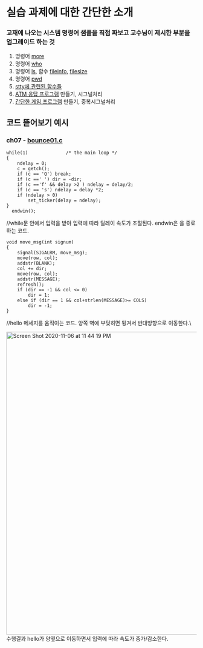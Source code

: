 # 실습 과제에 대한 간단한 소개
### 교재에 나오는 시스템 명령어 샘플을 직접 짜보고 교수님이 제시한 부분을 업그레이드 하는 것
1. 명령어 [more](https://github.com/kdh7575070/taeha-kang/tree/main/%EA%B5%90%EA%B3%BC%EB%AA%A9%ED%98%95/2%20%EC%8B%9C%EC%8A%A4%ED%85%9C%ED%94%84%EB%A1%9C%EA%B7%B8%EB%9E%98%EB%B0%8D%20%EC%8B%A4%EC%8A%B5/ch01/more02.c)
2. 명령어 [who](https://github.com/kdh7575070/taeha-kang/tree/main/%EA%B5%90%EA%B3%BC%EB%AA%A9%ED%98%95/2%20%EC%8B%9C%EC%8A%A4%ED%85%9C%ED%94%84%EB%A1%9C%EA%B7%B8%EB%9E%98%EB%B0%8D%20%EC%8B%A4%EC%8A%B5/ch02/who02.c)
3. 명령어 [ls](https://github.com/kdh7575070/taeha-kang/tree/main/%EA%B5%90%EA%B3%BC%EB%AA%A9%ED%98%95/2%20%EC%8B%9C%EC%8A%A4%ED%85%9C%ED%94%84%EB%A1%9C%EA%B7%B8%EB%9E%98%EB%B0%8D%20%EC%8B%A4%EC%8A%B5/ch03/ls2.c), 함수 [fileinfo](https://github.com/kdh7575070/taeha-kang/tree/main/%EA%B5%90%EA%B3%BC%EB%AA%A9%ED%98%95/2%20%EC%8B%9C%EC%8A%A4%ED%85%9C%ED%94%84%EB%A1%9C%EA%B7%B8%EB%9E%98%EB%B0%8D%20%EC%8B%A4%EC%8A%B5/ch03/fileinfo.c), [filesize](https://github.com/kdh7575070/taeha-kang/tree/main/%EA%B5%90%EA%B3%BC%EB%AA%A9%ED%98%95/2%20%EC%8B%9C%EC%8A%A4%ED%85%9C%ED%94%84%EB%A1%9C%EA%B7%B8%EB%9E%98%EB%B0%8D%20%EC%8B%A4%EC%8A%B5/ch03/filesize.c)
4. 명령어 [pwd](https://github.com/kdh7575070/taeha-kang/tree/main/%EA%B5%90%EA%B3%BC%EB%AA%A9%ED%98%95/2%20%EC%8B%9C%EC%8A%A4%ED%85%9C%ED%94%84%EB%A1%9C%EA%B7%B8%EB%9E%98%EB%B0%8D%20%EC%8B%A4%EC%8A%B5/ch04/spwd.c)
5. [stty에 관련된 함수들](https://github.com/kdh7575070/taeha-kang/tree/main/%EA%B5%90%EA%B3%BC%EB%AA%A9%ED%98%95/2%20%EC%8B%9C%EC%8A%A4%ED%85%9C%ED%94%84%EB%A1%9C%EA%B7%B8%EB%9E%98%EB%B0%8D%20%EC%8B%A4%EC%8A%B5/ch05)
6. [ATM 응답 프로그램](https://github.com/kdh7575070/taeha-kang/tree/main/%EA%B5%90%EA%B3%BC%EB%AA%A9%ED%98%95/2%20%EC%8B%9C%EC%8A%A4%ED%85%9C%ED%94%84%EB%A1%9C%EA%B7%B8%EB%9E%98%EB%B0%8D%20%EC%8B%A4%EC%8A%B5/ch06/play_again4.c) 만들기, 시그널처리
7. [간단한 게임 프로그램](https://github.com/kdh7575070/taeha-kang/tree/main/%EA%B5%90%EA%B3%BC%EB%AA%A9%ED%98%95/2%20%EC%8B%9C%EC%8A%A4%ED%85%9C%ED%94%84%EB%A1%9C%EA%B7%B8%EB%9E%98%EB%B0%8D%20%EC%8B%A4%EC%8A%B5/ch07/bounce_aio.c.c) 만들기, 중복시그널처리

## 코드 뜯어보기 예시
### ch07 - [bounce01.c](https://github.com/kdh7575070/taeha-kang/tree/main/%EA%B5%90%EA%B3%BC%EB%AA%A9%ED%98%95/2%20%EC%8B%9C%EC%8A%A4%ED%85%9C%ED%94%84%EB%A1%9C%EA%B7%B8%EB%9E%98%EB%B0%8D%20%EC%8B%A4%EC%8A%B5/ch07/bounce1d.c)
    while(1)			  /* the main loop */
    {
        ndelay = 0;
        c = getch();
        if (c == 'Q') break;
        if (c ==' ') dir = -dir;
        if (c =='f' && delay >2 ) ndelay = delay/2;
        if (c == 's') ndelay = delay *2;
        if (ndelay > 0)
            set_ticker(delay = ndelay);
    }    
	  endwin();
//while문 안에서 입력을 받아 입력에 따라 딜레이 속도가 조절된다. endwin은 을 종료하는 코드.


    void move_msg(int signum)
    {
        signal(SIGALRM, move_msg);
        move(row, col);
        addstr(BLANK);
        col += dir;
        move(row, col);
        addstr(MESSAGE);
        refresh();
        if (dir == -1 && col <= 0)
            dir = 1;
        else if (dir == 1 && col+strlen(MESSAGE)>= COLS)
            dir = -1;
    }
//hello 메세지를 움직이는 코드. 양쪽 벽에 부딪히면 튕겨서 반대방향으로 이동한다.\

<img width="800" alt="Screen Shot 2020-11-06 at 11 44 19 PM" src="https://user-images.githubusercontent.com/67677983/99944195-cad1a700-2db5-11eb-94c8-f322b9d38846.png"> \
수행결과 hello가 양옆으로 이동하면서 입력에 따라 속도가 증가/감소한다.
